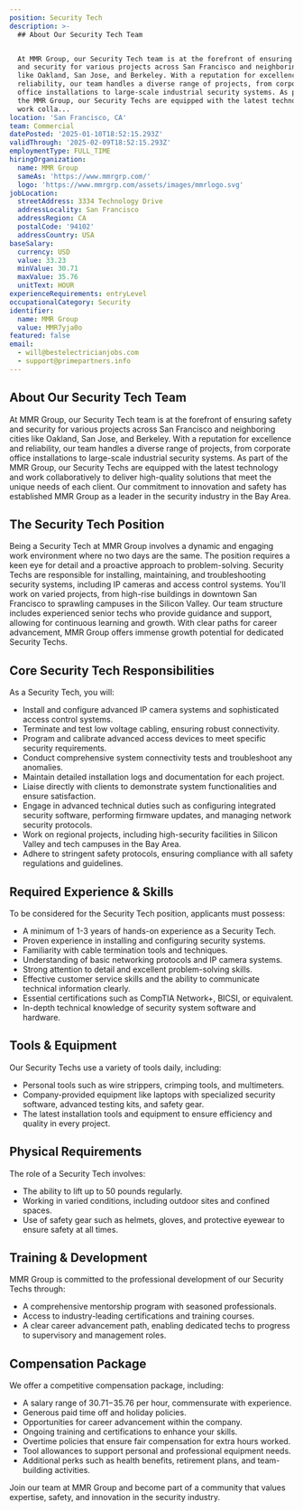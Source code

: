 ```yaml
---
position: Security Tech
description: >-
  ## About Our Security Tech Team


  At MMR Group, our Security Tech team is at the forefront of ensuring safety
  and security for various projects across San Francisco and neighboring cities
  like Oakland, San Jose, and Berkeley. With a reputation for excellence and
  reliability, our team handles a diverse range of projects, from corporate
  office installations to large-scale industrial security systems. As part of
  the MMR Group, our Security Techs are equipped with the latest technology and
  work colla...
location: 'San Francisco, CA'
team: Commercial
datePosted: '2025-01-10T18:52:15.293Z'
validThrough: '2025-02-09T18:52:15.293Z'
employmentType: FULL_TIME
hiringOrganization:
  name: MMR Group
  sameAs: 'https://www.mmrgrp.com/'
  logo: 'https://www.mmrgrp.com/assets/images/mmrlogo.svg'
jobLocation:
  streetAddress: 3334 Technology Drive
  addressLocality: San Francisco
  addressRegion: CA
  postalCode: '94102'
  addressCountry: USA
baseSalary:
  currency: USD
  value: 33.23
  minValue: 30.71
  maxValue: 35.76
  unitText: HOUR
experienceRequirements: entryLevel
occupationalCategory: Security
identifier:
  name: MMR Group
  value: MMR7yja0o
featured: false
email:
  - will@bestelectricianjobs.com
  - support@primepartners.info
---
```




## About Our Security Tech Team

At MMR Group, our Security Tech team is at the forefront of ensuring safety and security for various projects across San Francisco and neighboring cities like Oakland, San Jose, and Berkeley. With a reputation for excellence and reliability, our team handles a diverse range of projects, from corporate office installations to large-scale industrial security systems. As part of the MMR Group, our Security Techs are equipped with the latest technology and work collaboratively to deliver high-quality solutions that meet the unique needs of each client. Our commitment to innovation and safety has established MMR Group as a leader in the security industry in the Bay Area.

## The Security Tech Position

Being a Security Tech at MMR Group involves a dynamic and engaging work environment where no two days are the same. The position requires a keen eye for detail and a proactive approach to problem-solving. Security Techs are responsible for installing, maintaining, and troubleshooting security systems, including IP cameras and access control systems. You'll work on varied projects, from high-rise buildings in downtown San Francisco to sprawling campuses in the Silicon Valley. Our team structure includes experienced senior techs who provide guidance and support, allowing for continuous learning and growth. With clear paths for career advancement, MMR Group offers immense growth potential for dedicated Security Techs.

## Core Security Tech Responsibilities

As a Security Tech, you will:

- Install and configure advanced IP camera systems and sophisticated access control systems.
- Terminate and test low voltage cabling, ensuring robust connectivity.
- Program and calibrate advanced access devices to meet specific security requirements.
- Conduct comprehensive system connectivity tests and troubleshoot any anomalies.
- Maintain detailed installation logs and documentation for each project.
- Liaise directly with clients to demonstrate system functionalities and ensure satisfaction.
- Engage in advanced technical duties such as configuring integrated security software, performing firmware updates, and managing network security protocols.
- Work on regional projects, including high-security facilities in Silicon Valley and tech campuses in the Bay Area.
- Adhere to stringent safety protocols, ensuring compliance with all safety regulations and guidelines.

## Required Experience & Skills

To be considered for the Security Tech position, applicants must possess:

- A minimum of 1-3 years of hands-on experience as a Security Tech.
- Proven experience in installing and configuring security systems.
- Familiarity with cable termination tools and techniques.
- Understanding of basic networking protocols and IP camera systems.
- Strong attention to detail and excellent problem-solving skills.
- Effective customer service skills and the ability to communicate technical information clearly.
- Essential certifications such as CompTIA Network+, BICSI, or equivalent.
- In-depth technical knowledge of security system software and hardware.

## Tools & Equipment

Our Security Techs use a variety of tools daily, including:

- Personal tools such as wire strippers, crimping tools, and multimeters.
- Company-provided equipment like laptops with specialized security software, advanced testing kits, and safety gear.
- The latest installation tools and equipment to ensure efficiency and quality in every project.

## Physical Requirements

The role of a Security Tech involves:

- The ability to lift up to 50 pounds regularly.
- Working in varied conditions, including outdoor sites and confined spaces.
- Use of safety gear such as helmets, gloves, and protective eyewear to ensure safety at all times.

## Training & Development

MMR Group is committed to the professional development of our Security Techs through:

- A comprehensive mentorship program with seasoned professionals.
- Access to industry-leading certifications and training courses.
- A clear career advancement path, enabling dedicated techs to progress to supervisory and management roles.

## Compensation Package

We offer a competitive compensation package, including:

- A salary range of $30.71-$35.76 per hour, commensurate with experience.
- Generous paid time off and holiday policies.
- Opportunities for career advancement within the company.
- Ongoing training and certifications to enhance your skills.
- Overtime policies that ensure fair compensation for extra hours worked.
- Tool allowances to support personal and professional equipment needs.
- Additional perks such as health benefits, retirement plans, and team-building activities.

Join our team at MMR Group and become part of a community that values expertise, safety, and innovation in the security industry.